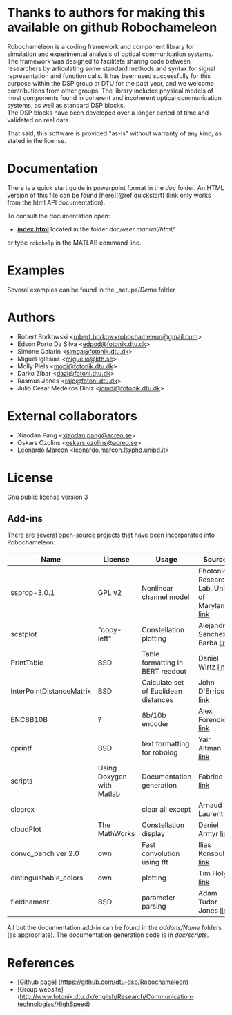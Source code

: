 Thanks to authors for making this available on github
Robochameleon
=============
Robochameleon is a coding framework and component library for simulation and experimental analysis of optical communication systems.  
The framework was designed to facilitate sharing code between researchers by articulating some standard methods and syntax for signal representation and function calls.
It has been used successfully for this purpose within the DSP group at DTU for the past year, and we welcome contributions from other groups.
The library includes physical models of most components found in coherent and incoherent optical communication systems, as well as standard DSP blocks.  
The DSP blocks have been developed over a longer period of time and validated on real data.  

That said, this software is provided "as-is" without warranty of any kind, as stated in the license.

Documentation
=============

There is a quick start guide in powerpoint format in the _doc_ folder.  An HTML version of this file can be found [here](@ref quickstart) 
(link only works from the html API documentation).

To consult the documentation open:

* **<a href="index.html">index.html</a>** located in the folder _doc/user manual/html/_ 

or type `robohelp` in the MATLAB command line.


Examples
=============
Several examples can be found in the _setups/_Demo_ folder

Authors
=======

- Robert Borkowski \<robert.borkow+robochameleon@gmail.com\>
- Edson Porto Da Silva \<edpod@fotonik.dtu.dk\>
- Simone Gaiarin \<simga@fotonik.dtu.dk\>
- Miguel Iglesias \<miguelio@kth.se\>
- Molly Piels \<mopi@fotonik.dtu.dk\>
- Darko Zibar \<dazi@fotoni.dtu.dk\>
- Rasmus Jones \<rajo@fotoni.dtu.dk\>
- Julio Cesar Medeiros Diniz \<jcmdi@fotonik.dtu.dk\>

External collaborators
======================

- Xiaodan Pang \<xiaodan.pang@acreo.se\>
- Oskars Ozolins \<oskars.ozolins@acreo.se\>
- Leonardo Marcon \<leonardo.marcon.1@phd.unipd.it\>

License
=======
Gnu public license version 3

Add-ins
------------
There are several open-source projects that have been incorporated into Robochameleon:

| Name | License | Usage | Source |
|--------|----------|--------|--------|
| ssprop-3.0.1 | GPL v2 | Nonlinear channel model | Photonics Research Lab, Univ. of Maryland <a href="http://www.photonics.umd.edu/software/ssprop/">link</a>|
| scatplot | "copy-left" | Constellation plotting | Alejandro Sanchez-Barba <a href="http://www.mathworks.com/matlabcentral/fileexchange/8577-scatplot">link</a>|
| PrintTable | BSD | Table formatting in BERT readout | Daniel Wirtz <a href="http://www.mathworks.com/matlabcentral/fileexchange/33815-printing-a-formatted-table">link</a>|
| InterPointDistanceMatrix | BSD | Calculate set of Euclidean distances | John D'Errico <a href="http://www.mathworks.com/matlabcentral/fileexchange/18937-ipdm--inter-point-distance-matrix">link</a>|
| ENC8B10B | ? | 8b/10b encoder | Alex Forencich <a href="http://www.alexforencich.com/wiki/en/scripts/matlab/enc8b10b">link</a>|
| cprintf | BSD | text formatting for robolog | Yair Altman <a href="http://www.mathworks.com/matlabcentral/fileexchange/24093-cprintf-display-formatted-colored-text-in-the-command-window">link</a>|
| scripts | Using Doxygen with Matlab| Documentation generation | Fabrice <a href="http://www.mathworks.com/matlabcentral/fileexchange/25925-using-doxygen-with-matlab">link</a>|
| clearex |  | clear all except | Arnaud Laurent|
| cloudPlot | The MathWorks| Constellation display | Daniel Armyr <a href="https://se.mathworks.com/matlabcentral/fileexchange/23238-cloudplot">link</a>|
| convo_bench ver 2.0 | own| Fast convolution using fft | Ilias Konsoulas <a href="https://se.mathworks.com/matlabcentral/fileexchange/44466-beating-matlab-s-convolution-function-conv-m-for-long-real-sequences-">link</a>|
| distinguishable_colors | own| plotting | Tim Holy <a href="https://se.mathworks.com/matlabcentral/fileexchange/29702-generate-maximally-perceptually-distinct-colors">link</a>|
| fieldnamesr | BSD | parameter parsing | Adam Tudor Jones <a href="https://se.mathworks.com/matlabcentral/fileexchange/33262-get-structure-field-names-in-recursive-manner/content/fieldnamesr.m">link</a>|



All but the documentation add-in can be found in the _addons/Name_ folders (as appropriate).  The documentation generation code is in _doc/scripts_.

References
=============

- [Github page] (https://github.com/dtu-dsp/Robochameleon)
- [Group website] (http://www.fotonik.dtu.dk/english/Research/Communication-technologies/HighSpeed)
